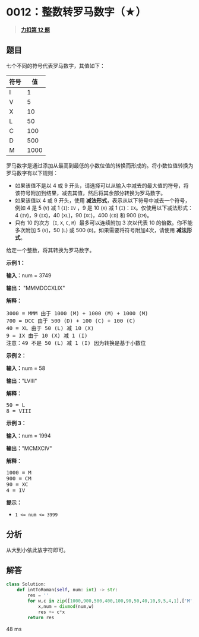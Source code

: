 # 0012：整数转罗马数字（★）


> <u>**[力扣第 12 题](https://leetcode.cn/problems/integer-to-roman/)**</u>

## 题目

<p>七个不同的符号代表罗马数字，其值如下：</p>

<table>
<thead>
<tr>
<th>符号</th>
<th>值</th>
</tr>
</thead>
<tbody>
<tr>
<td>I</td>
<td>1</td>
</tr>
<tr>
<td>V</td>
<td>5</td>
</tr>
<tr>
<td>X</td>
<td>10</td>
</tr>
<tr>
<td>L</td>
<td>50</td>
</tr>
<tr>
<td>C</td>
<td>100</td>
</tr>
<tr>
<td>D</td>
<td>500</td>
</tr>
<tr>
<td>M</td>
<td>1000</td>
</tr>
</tbody>
</table>

<p>罗马数字是通过添加从最高到最低的小数位值的转换而形成的。将小数位值转换为罗马数字有以下规则：</p>

<ul>
<li>如果该值不是以 4 或 9 开头，请选择可以从输入中减去的最大值的符号，将该符号附加到结果，减去其值，然后将其余部分转换为罗马数字。</li>
<li>如果该值以 4 或 9 开头，使用 <strong>减法形式</strong>，表示从以下符号中减去一个符号，例如 4 是 5 (<code>V</code>) 减 1 (<code>I</code>): <code>IV</code> ，9 是 10 (<code>X</code>) 减 1 (<code>I</code>)：<code>IX</code>。仅使用以下减法形式：4 (<code>IV</code>)，9 (<code>IX</code>)，40 (<code>XL</code>)，90 (<code>XC</code>)，400 (<code>CD</code>) 和 900 (<code>CM</code>)。</li>
<li>只有 10 的次方（<code>I</code>, <code>X</code>, <code>C</code>, <code>M</code>）最多可以连续附加 3 次以代表 10 的倍数。你不能多次附加 5 (<code>V</code>)，50 (<code>L</code>) 或 500 (<code>D</code>)。如果需要将符号附加4次，请使用 <strong>减法形式</strong>。</li>
</ul>

<p>给定一个整数，将其转换为罗马数字。</p>



<p><strong class="example">示例 1：</strong></p>

<div class="example-block">
<p><strong>输入：</strong><span class="example-io">num = 3749</span></p>

<p><strong>输出：</strong> <span class="example-io">"MMMDCCXLIX"</span></p>

<p><strong>解释：</strong></p>

<pre>
3000 = MMM 由于 1000 (M) + 1000 (M) + 1000 (M)
700 = DCC 由于 500 (D) + 100 (C) + 100 (C)
40 = XL 由于 50 (L) 减 10 (X)
9 = IX 由于 10 (X) 减 1 (I)
注意：49 不是 50 (L) 减 1 (I) 因为转换是基于小数位
</pre>
</div>

<p><strong class="example">示例 2：</strong></p>

<div class="example-block">
<p><strong>输入：</strong><span class="example-io">num = 58</span></p>

<p><strong>输出：</strong><span class="example-io">"LVIII"</span></p>

<p><strong>解释：</strong></p>

<pre>
50 = L
8 = VIII
</pre>
</div>

<p><strong class="example">示例 3：</strong></p>

<div class="example-block">
<p><strong>输入：</strong><span class="example-io">num = 1994</span></p>

<p><strong>输出：</strong><span class="example-io">"MCMXCIV"</span></p>

<p><strong>解释：</strong></p>

<pre>
1000 = M
900 = CM
90 = XC
4 = IV
</pre>
</div>



<p><strong>提示：</strong></p>

<ul>
<li><code>1 &lt;= num &lt;= 3999</code></li>
</ul>


## 分析

从大到小依此放字符即可。

## 解答

```python
class Solution:
    def intToRoman(self, num: int) -> str:
        res = ''
        for w,c in zip([1000,900,500,400,100,90,50,40,10,9,5,4,1],['M','CM','D','CD','C','XC','L','XL','X','IX','V','IV','I']):
            x,num = divmod(num,w)
            res += c*x
        return res
```
48 ms
